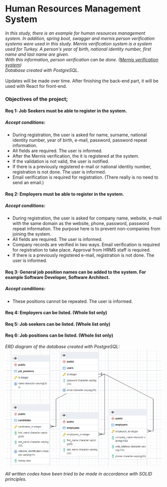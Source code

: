 # Human Resources Management System

*In this study, there is an example for human resources management system. 
In addition, spring boot, swagger and mernis person verification systems were used in this study.
Mernis verification system is a system used for Turkey. 
A person's year of birth, national identity number, first name and last name are given. <br/> With this information, person verification can be done. 
([Mernis verification system](https://tckimlik.nvi.gov.tr/Service/KPSPublic.asmx?WSDL)) <br/>
Database created with PostgreSQL.* <br/> <br/> Updates will be made over time. After finishing the back-end part, it will be used with React for front-end. <br/>

### Objectives of the project; <br/>
#### Req 1: Job Seekers must be able to register in the system.
##### Accept conditions:
- During registration, the user is asked for name, surname, national identity number, year of birth, e-mail, password, password repeat information.
- All fields are required. The user is informed.
- After the Mernis verification, the it is registered at the system.
- If the validation is not valid, the user is notified.
- If there is a previously registered e-mail or national identity number, registration is not done. The user is informed.
- Email verification is required for registration. (There really is no need to send an email.) <br/>

#### Req 2: Employers must be able to register in the system.
##### Accept conditions:
- During registration, the user is asked for company name, website, e-mail with the same domain as the website, phone, password, password repeat information. The purpose here is to prevent non-companies from joining the system.
- All fields are required. The user is informed.
- Company records are verified in two ways. Email verification is required for registration to take place. Approval from HRMS staff is required.
- If there is a previously registered e-mail, registration is not done. The user is informed. <br/>
#### Req 3: General job position names can be added to the system. For example Software Developer, Software Architect.
##### Accept conditions:
- These positions cannot be repeated. The user is informed. <br/>
#### Req 4: Employers can be listed. (Whole list only) <br/>
#### Req 5: Job seekers can be listed. (Whole list only) <br/>
#### Req 6: Job positions can be listed. (Whole list only) <br/>

*ERD diagram of the database created with PostgreSQL:* <br/>
![ERD Diagram](https://github.com/RecepFatih/JavaReactCamp/blob/main/hiringsystem/ERDdiagram.png)

*All written codes have been tried to be made in accordance with SOLID principles.*
